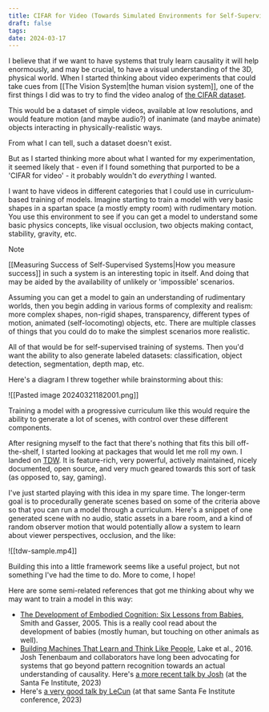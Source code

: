 ```yaml
---
title: CIFAR for Video (Towards Simulated Environments for Self-Supervised Learning)
draft: false
tags: 
date: 2024-03-17
---
```

I believe that if we want to have systems that truly learn causality it will help enormously, and may be crucial, to have a visual understanding of the 3D, physical world. When I started thinking about video experiments that could take cues from [[The Vision System|the human vision system]], one of the first things I did was to try to find the video analog of [the CIFAR dataset](https://www.cs.toronto.edu/~kriz/cifar.html).

This would be a dataset of simple videos, available at low resolutions, and would feature motion (and maybe audio?) of inanimate (and maybe animate) objects interacting in physically-realistic ways.

From what I can tell, such a dataset doesn't exist.

But as I started thinking more about what I wanted for my experimentation, it seemed likely that - even if I found something that purported to be a 'CIFAR for video' - it probably wouldn't do *everything* I wanted.

I want to have videos in different categories that I could use in curriculum-based training of models. Imagine starting to train a model with very basic shapes in a spartan space (a mostly empty room) with rudimentary motion. You use this environment to see if you can get a model to understand some basic physics concepts, like visual occlusion, two objects making contact, stability, gravity, etc.

>[!Note]
> [[Measuring Success of Self-Supervised Systems|How you measure success]] in such a system is an interesting topic in itself. And doing that may be aided by the availability of unlikely or 'impossible' scenarios.

Assuming you can get a model to gain an understanding of rudimentary worlds, then you begin adding in various forms of complexity and realism: more complex shapes, non-rigid shapes, transparency, different types of motion, animated (self-locomoting) objects, etc. There are multiple classes of things that you could do to make the simplest scenarios more realistic.

All of that would be for self-supervised training of systems. Then you'd want the ability to also generate labeled datasets: classification, object detection, segmentation, depth map, etc.

Here's a diagram I threw together while brainstorming about this:

![[Pasted image 20240321182001.png]]

Training a model with a progressive curriculum like this would require the ability to generate a lot of scenes, with control over these different components.

After resigning myself to the fact that there's nothing that fits this bill off-the-shelf, I started looking at packages that would let me roll my own. I landed on [TDW](https://www.threedworld.org/). It is feature-rich, very powerful, actively maintained, nicely documented, open source, and very much geared towards this sort of task (as opposed to, say, gaming).

I've just started playing with this idea in my spare time. The longer-term goal is to procedurally generate scenes based on some of the criteria above so that you can run a model through a curriculum. Here's a snippet of one generated scene with no audio, static assets in a bare room, and a kind of random observer motion that would potentially allow a system to learn about viewer perspectives, occlusion, and the like:

![[tdw-sample.mp4]]

Building this into a little framework seems like a useful project, but not something I've had the time to do. More to come, I hope!

Here are some semi-related references that got me thinking about why we may want to train a model in this way:
- [The Development of Embodied Cognition: Six Lessons from Babies](https://www.semanticscholar.org/paper/The-Development-of-Embodied-Cognition%3A-Six-Lessons-Smith-Gasser/25f8e9e35cafd7fb686d939f274111bcffeafd6b), Smith and Gasser, 2005. This is a really cool read about the development of babies (mostly human, but touching on other animals as well).
- [Building Machines That Learn and Think Like People](https://arxiv.org/abs/1604.00289), Lake et al., 2016. Josh Tenenbaum and collaborators have long been advocating for systems that go beyond pattern recognition towards an actual understanding of causality. Here's [a more recent talk by Josh](https://www.youtube.com/watch?v=gzaIrD3jki8) (at the Santa Fe Institute, 2023)
- Here's [a very good talk by LeCun](https://www.youtube.com/watch?v=_JfEScYyVCE) (at that same Santa Fe Institute conference, 2023)
